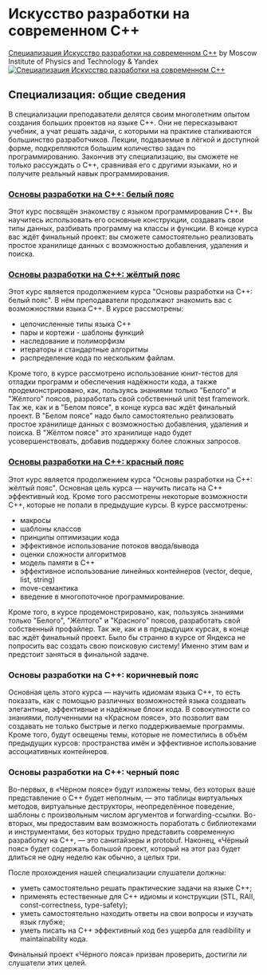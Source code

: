 # Искусство разработки на современном C++
[Специализация Искусство разработки на современном C++](https://www.coursera.org/specializations/c-plus-plus-modern-development/) by Moscow Institute of Physics and Technology & Yandex
[![Специализация Искусство разработки на современном C++](https://github.com/VulpesCorsac/Coursera-Modern-C-plus-plus-development/raw/master/Logo.jpg)](https://www.coursera.org/specializations/c-plus-plus-modern-development/)
## Специализация: общие сведения
В специализации преподаватели делятся своим многолетним опытом создания больших проектов на языке C++. Они не пересказывают учебник, а учат решать задачи, с которыми на практике сталкиваются большинство разработчиков. Лекции, подаваемые в лёгкой и доступной форме, подкрепляются большим количество задач по программированию. Закончив эту специализацию, вы сможете не только рассуждать о C++, сравнивая его с другими языками, но и получите реальный навык программирования.
### [Основы разработки на C++: белый пояс](https://github.com/m3nf1s/Modern-Cplusplus/tree/master/White%20Belt)
Этот курс посвящён знакомству с языком программирования С++. Вы научитесь использовать его основные конструкции, создавать свои типы данных, разбивать программу на классы и функции. В конце курса вас ждёт финальный проект: вы сможете самостоятельно реализовать простое хранилище данных с возможностью добавления, удаления и поиска.
### [Основы разработки на C++: жёлтый пояс](https://github.com/m3nf1s/Modern-Cplusplus/tree/master/Yellow%20Belt)
Этот курс является продолжением курса "Основы разработки на C++: белый пояс". В нём преподаватели продолжают знакомить вас с возможностями языка C++.
В курсе рассмотрены:
- целочисленные типы языка C++
- пары и кортежи - шаблоны функций
- наследование и полиморфизм
- итераторы и стандартные алгоритмы
- распределение кода по нескольким файлам.

Кроме того, в курсе рассмотрено использование юнит-тестов для отладки программ и обеспечения надёжности кода, а также продемонстрировано, как, пользуясь знаниями только "Белого" и "Жёлтого" поясов, разработать свой собственный unit test framework. Так же, как и в "Белом поясе", в конце курса вас ждёт финальный проект. В "Белом поясе" надо было самостоятельно реализовать простое хранилище данных с возможностью добавления, удаления и поиска. В "Жёлтом поясе" это хранилище надо будет усовершенствовать, добавив поддержку более сложных запросов.
### [Основы разработки на C++: красный пояс](https://github.com/m3nf1s/Modern-Cplusplus/tree/master/Red%20Belt)
Этот курс является продолжением курса "Основы разработки на C++: жёлтый пояс". Основная цель курса — научить писать на С++ эффективный код. Кроме того рассмотрены некоторые возможности С++, которые не попали в предыдущие курсы.
В курсе рассмотрены:
- макросы
- шаблоны классов
- принципы оптимизации кода
- эффективное использование потоков ввода/вывода
- оценки сложности алгоритмов
- модель памяти в С++
- эффективное использование линейных контейнеров (vector, deque, list, string)
- move-семантика
- введение в многопоточное программирование.

Кроме того, в курсе продемонстрировано, как, пользуясь знаниями только "Белого", "Жёлтого" и "Красного" поясов, разработать свой собственный профайлер. Так же, как и в предыдущих курсах, в конце вас ждёт финальный проект. Было бы странно в курсе от Яндекса не попросить вас создать свою поисковую систему! Именно этим вам и предстоит заняться в финальной задаче.
### Основы разработки на С++: коричневый пояс

Основная цель этого курса — научить идиомам языка C++, то есть показать, как с помощью различных возможностей языка создавать элегантные, эффективные и надёжные блоки кода. В совокупности со знаниями, полученными на «Красном поясе», это позволит вам создавать не только быстрые и легко поддерживаемые программы. Кроме того, будут освещены темы, которые не поместились в объём предыдущих курсов: пространства имён и эффективное использование ассоциативных контейнеров.
### Основы разработки на С++: черный пояс

Во-первых, в «Чёрном поясе» будут изложены темы, без которых ваше представление о C++ будет неполным, — это таблицы виртуальных методов, виртуальные деструкторы, неопределённое поведение, шаблоны с произвольным числом аргументов и forwarding-ссылки. Во-вторых, мы предоставим вам возможность поработать с библиотеками и инструментами, без которых трудно представить современную разработку на С++, — это санитайзеры и protobuf. Наконец, «Чёрный пояс» будет содержать большой проект, который на этот раз будет длиться не одну неделю как обычно, а целых три.  

После прохождения нашей специализации слушатели должны:
* уметь самостоятельно решать практические задачи на языке С++;
* применять естественные для С++ идиомы и конструкции (STL, RAII, const-correctness, type-safety);
* уметь самостоятельно находить ответы на свои вопросы и изучать язык глубже;
* уметь писать на С++ эффективный код без ущерба для readibility и maintainability кода.

Финальный проект «Чёрного пояса» призван проверить, достигли ли слушатели этих целей.
